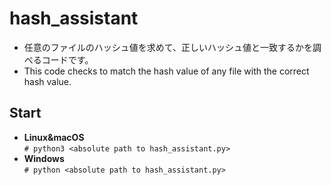 # hash_assistant  
- 任意のファイルのハッシュ値を求めて、正しいハッシュ値と一致するかを調べるコードです。  
- This code checks to match the hash value of any file with the correct hash value.  

## Start  
- **Linux&macOS**  
```# python3 <absolute path to hash_assistant.py>```  
- **Windows**  
```# python <absolute path to hash_assistant.py>```    
